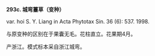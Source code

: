 **293c. 城弯薹草（变种）**

var. hoi S. Y. Liang in Acta Phytotax Sin. 36 (6): 537. 1998.

与原变种的区别在于果囊无毛。花柱直立。花果期4月。

产浙江。模式标本采自浙江城弯。
